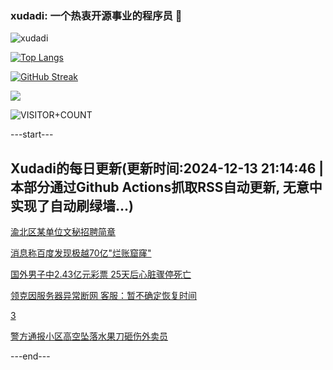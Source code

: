 ### xudadi: 一个热衷开源事业的程序员 👋

![xudadi](https://github-readme-stats-git-masterorgs-github-readme-stats-team.vercel.app/api?username=xudadi)

[![Top Langs](https://github-readme-stats.vercel.app/api/top-langs/?username=xudadi)](https://github.com/anuraghazra/github-readme-stats)

[![GitHub Streak](https://streak-stats.demolab.com?user=xudadi&locale=zh_Hans)](https://git.io/streak-stats)

![](https://raw.githubusercontent.com/xudadi/xudadi/main/assets/github-contribution-grid-snake.svg)

![VISITOR+COUNT](https://komarev.com/ghpvc/?username=xudadi&label=VISITOR+COUNT)


---start---

## Xudadi的每日更新(更新时间:2024-12-13 21:14:46 | 本部分通过Github Actions抓取RSS自动更新, 无意中实现了自动刷绿墙...)

[渝北区某单位文秘招聘简章](https://www.gongkaoleida.com/article/2229674)

[消息称百度发现极越70亿"烂账窟窿"](https://m.163.com/news/article/JJ9M02Q005199NPP.html)

[国外男子中2.43亿元彩票 25天后心脏骤停死亡](https://m.163.com/news/article/JJ7UER130530JPVV.html)

[领克因服务器异常断网 客服：暂不确定恢复时间](https://m.163.com/news/article/JJ9PVGCL055690HN.html)

[3](https://m.163.com/touch/news/sub/domestic)

[警方通报小区高空坠落水果刀砸伤外卖员](https://m.163.com/news/article/JJ9KVOBU0514R9OJ.html)

---end---

